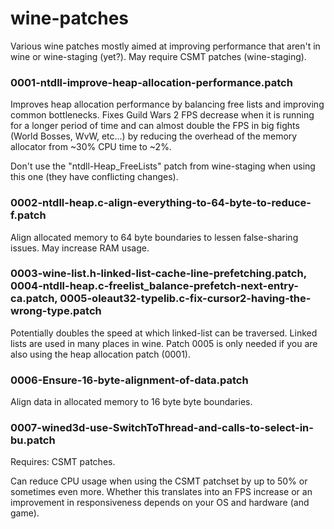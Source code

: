# wine-patches
Various wine patches mostly aimed at improving performance that aren't in wine or wine-staging (yet?).
May require CSMT patches (wine-staging).

### 0001-ntdll-improve-heap-allocation-performance.patch

Improves heap allocation performance by balancing free lists and improving common bottlenecks.
Fixes Guild Wars 2 FPS decrease when it is running for a longer period of time and can almost
double the FPS in big fights (World Bosses, WvW, etc...) by reducing the overhead of the memory
allocator from ~30% CPU time to ~2%.

Don't use the "ntdll-Heap_FreeLists" patch from wine-staging when using this one (they have conflicting changes).

### 0002-ntdll-heap.c-align-everything-to-64-byte-to-reduce-f.patch
Align allocated memory to 64 byte boundaries to lessen false-sharing issues. May increase RAM usage.

### 0003-wine-list.h-linked-list-cache-line-prefetching.patch, 0004-ntdll-heap.c-freelist_balance-prefetch-next-entry-ca.patch, 0005-oleaut32-typelib.c-fix-cursor2-having-the-wrong-type.patch
Potentially doubles the speed at which linked-list can be traversed. Linked lists are used in many places in wine.
Patch 0005 is only needed if you are also using the heap allocation patch (0001).

### 0006-Ensure-16-byte-alignment-of-data.patch
Align data in allocated memory to 16 byte byte boundaries.

### 0007-wined3d-use-SwitchToThread-and-calls-to-select-in-bu.patch
Requires: CSMT patches.

Can reduce CPU usage when using the CSMT patchset by up to 50% or sometimes even more. Whether this translates into
an FPS increase or an improvement in responsiveness depends on your OS and hardware (and game).
